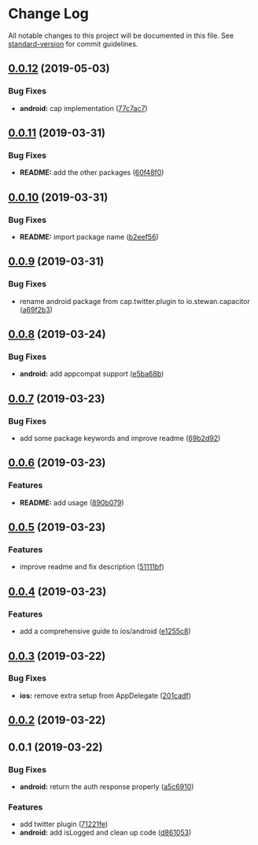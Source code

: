 # Change Log

All notable changes to this project will be documented in this file. See [standard-version](https://github.com/conventional-changelog/standard-version) for commit guidelines.

<a name="0.0.12"></a>
## [0.0.12](https://github.com/stewwan/capacitor-twitter/compare/v0.0.11...v0.0.12) (2019-05-03)


### Bug Fixes

* **android:** cap implementation ([77c7ac7](https://github.com/stewwan/capacitor-twitter/commit/77c7ac7))



<a name="0.0.11"></a>
## [0.0.11](https://github.com/stewwan/capacitor-twitter/compare/v0.0.10...v0.0.11) (2019-03-31)


### Bug Fixes

* **README:** add the other packages ([60f48f0](https://github.com/stewwan/capacitor-twitter/commit/60f48f0))



<a name="0.0.10"></a>
## [0.0.10](https://github.com/stewwan/capacitor-twitter/compare/v0.0.9...v0.0.10) (2019-03-31)


### Bug Fixes

* **README:** import package name ([b2eef56](https://github.com/stewwan/capacitor-twitter/commit/b2eef56))



<a name="0.0.9"></a>
## [0.0.9](https://github.com/stewwan/capacitor-twitter/compare/v0.0.8...v0.0.9) (2019-03-31)


### Bug Fixes

* rename android package from  cap.twitter.plugin to io.stewan.capacitor ([a69f2b3](https://github.com/stewwan/capacitor-twitter/commit/a69f2b3))



<a name="0.0.8"></a>
## [0.0.8](https://github.com/stewwan/capacitor-twitter/compare/v0.0.7...v0.0.8) (2019-03-24)


### Bug Fixes

* **android:** add appcompat support ([e5ba68b](https://github.com/stewwan/capacitor-twitter/commit/e5ba68b))



<a name="0.0.7"></a>
## [0.0.7](https://github.com/stewwan/capacitor-twitter/compare/v0.0.6...v0.0.7) (2019-03-23)


### Bug Fixes

* add some package keywords and improve readme ([69b2d92](https://github.com/stewwan/capacitor-twitter/commit/69b2d92))



<a name="0.0.6"></a>
## [0.0.6](https://github.com/stewwan/capacitor-twitter/compare/v0.0.5...v0.0.6) (2019-03-23)


### Features

* **README:** add usage ([890b079](https://github.com/stewwan/capacitor-twitter/commit/890b079))



<a name="0.0.5"></a>
## [0.0.5](https://github.com/stewwan/capacitor-twitter/compare/v0.0.4...v0.0.5) (2019-03-23)


### Features

* improve readme and fix description ([51111bf](https://github.com/stewwan/capacitor-twitter/commit/51111bf))



<a name="0.0.4"></a>
## [0.0.4](https://github.com/stewwan/capacitor-twitter/compare/v0.0.3...v0.0.4) (2019-03-23)


### Features

* add a comprehensive guide to ios/android ([e1255c8](https://github.com/stewwan/capacitor-twitter/commit/e1255c8))



<a name="0.0.3"></a>
## [0.0.3](https://github.com/stewwan/capacitor-twitter/compare/v0.0.2...v0.0.3) (2019-03-22)


### Bug Fixes

* **ios:** remove extra setup from AppDelegate ([201cadf](https://github.com/stewwan/capacitor-twitter/commit/201cadf))



<a name="0.0.2"></a>
## [0.0.2](https://github.com/stewwan/capacitor-twitter/compare/v0.0.1...v0.0.2) (2019-03-22)



<a name="0.0.1"></a>
## 0.0.1 (2019-03-22)


### Bug Fixes

* **android:** return the auth response properly ([a5c6910](https://github.com/stewwan/capacitor-twitter/commit/a5c6910))


### Features

* add twitter plugin ([71221fe](https://github.com/stewwan/capacitor-twitter/commit/71221fe))
* **android:** add isLogged and clean up code ([d861053](https://github.com/stewwan/capacitor-twitter/commit/d861053))
